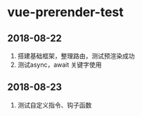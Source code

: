 # vue-prerender-test

## 2018-08-22
1. 搭建基础框架，整理路由，测试预渲染成功
2. 测试async，await 关键字使用

## 2018-08-23
1. 测试自定义指令、钩子函数